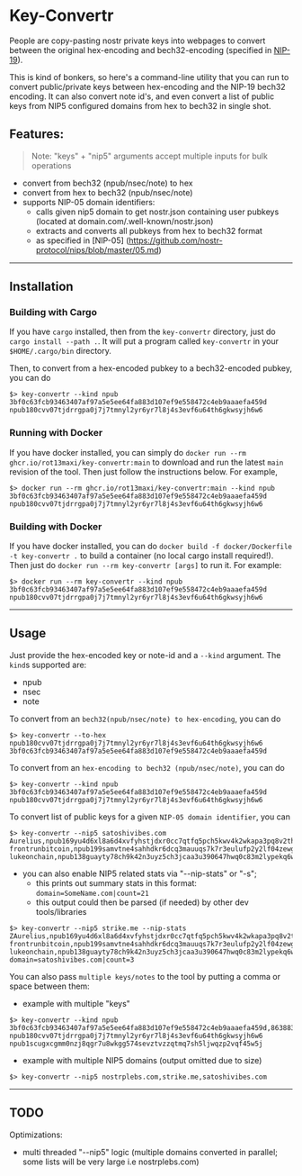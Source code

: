 # Key-Convertr
People are copy-pasting nostr private keys into webpages to convert between the original hex-encoding and bech32-encoding (specified in [NIP-19](https://github.com/nostr-protocol/nips/blob/master/19.md)).

This is kind of bonkers, so here's a command-line utility that you can run to convert public/private keys between hex-encoding and the NIP-19 bech32 encoding. It can also convert note id's, and even convert a list of public keys from NIP5 configured domains from hex to bech32 in single shot.

## Features:
>Note: "keys" + "nip5" arguments accept multiple inputs for bulk operations
- convert from bech32 (npub/nsec/note) to hex
- convert from hex to bech32 (npub/nsec/note)
- supports NIP-05 domain identifiers:
    - calls given nip5 domain to get nostr.json containing user pubkeys (located at domain.com/.well-known/nostr.json)
    - extracts and converts all pubkeys from hex to bech32 format
    - as specified in [NIP-05] (https://github.com/nostr-protocol/nips/blob/master/05.md)
---
## Installation
### Building with Cargo
If you have `cargo` installed, then from the `key-convertr` directory, just do `cargo install --path .`. It will put a program called `key-convertr` in your `$HOME/.cargo/bin` directory.

Then, to convert from a hex-encoded pubkey to a bech32-encoded pubkey, you can do

```shell
$> key-convertr --kind npub 3bf0c63fcb93463407af97a5e5ee64fa883d107ef9e558472c4eb9aaaefa459d
npub180cvv07tjdrrgpa0j7j7tmnyl2yr6yr7l8j4s3evf6u64th6gkwsyjh6w6
```

### Running with Docker
If you have docker installed, you can simply do `docker run --rm ghcr.io/rot13maxi/key-convertr:main` to download and run the latest `main` revision of the tool. Then just follow the instructions below. For example,
```shell
$> docker run --rm ghcr.io/rot13maxi/key-convertr:main --kind npub 3bf0c63fcb93463407af97a5e5ee64fa883d107ef9e558472c4eb9aaaefa459d
npub180cvv07tjdrrgpa0j7j7tmnyl2yr6yr7l8j4s3evf6u64th6gkwsyjh6w6
```

### Building with Docker
If you have docker installed, you can do `docker build -f docker/Dockerfile -t key-convertr .` to build a container (no local cargo install required!). Then just do `docker run --rm key-convertr [args]` to run it. For example:

```shell
$> docker run --rm key-convertr --kind npub 3bf0c63fcb93463407af97a5e5ee64fa883d107ef9e558472c4eb9aaaefa459d
npub180cvv07tjdrrgpa0j7j7tmnyl2yr6yr7l8j4s3evf6u64th6gkwsyjh6w6
```
---
## Usage

Just provide the hex-encoded key or note-id and a `--kind` argument. The `kind`s supported are:
- npub
- nsec
- note

To convert from an `bech32(npub/nsec/note) to hex-encoding`, you can do

```shell
$> key-convertr --to-hex npub180cvv07tjdrrgpa0j7j7tmnyl2yr6yr7l8j4s3evf6u64th6gkwsyjh6w6
3bf0c63fcb93463407af97a5e5ee64fa883d107ef9e558472c4eb9aaaefa459d
```

To convert from an `hex-encoding to bech32 (npub/nsec/note)`, you can do

```shell
$> key-convertr --kind npub 3bf0c63fcb93463407af97a5e5ee64fa883d107ef9e558472c4eb9aaaefa459d
npub180cvv07tjdrrgpa0j7j7tmnyl2yr6yr7l8j4s3evf6u64th6gkwsyjh6w6
```
To convert list of public keys for a given `NIP-05 domain identifier`, you can
```shell
$> key-convertr --nip5 satoshivibes.com
Aurelius,npub169yu4d6xl8a6d4xvfyhstjdxr0cc7qtfq5pch5kwv4k2wkapa3pq8v2thg
frontrunbitcoin,npub199samvtne4sahhdkr6dcq3mauuqs7k7r3eulufp2y2lf04zewglqtu9mfd
lukeonchain,npub138guayty78ch9k42n3uyz5ch3jcaa3u390647hwq0c83m2lypekq6wk36k
```
- you can also enable NIP5 related stats via "--nip-stats" or "-s";
    - this prints out summary stats in this format: `domain=SomeName.com|count=21`
    - this output could then be parsed (if needed) by other dev tools/libraries
```shell
$> key-convertr --nip5 strike.me --nip-stats
ZAurelius,npub169yu4d6xl8a6d4xvfyhstjdxr0cc7qtfq5pch5kwv4k2wkapa3pq8v2thg
frontrunbitcoin,npub199samvtne4sahhdkr6dcq3mauuqs7k7r3eulufp2y2lf04zewglqtu9mfd
lukeonchain,npub138guayty78ch9k42n3uyz5ch3jcaa3u390647hwq0c83m2lypekq6wk36k
domain=satoshivibes.com|count=3
```

You can also pass `multiple keys/notes` to the tool by putting a comma or space between them:
- example with multiple "keys"
```shell
$> key-convertr --kind npub 3bf0c63fcb93463407af97a5e5ee64fa883d107ef9e558472c4eb9aaaefa459d,863883611bdbe6291c081fb8775908a7ab0cb04b608405ec1e85e9f938020a98
npub180cvv07tjdrrgpa0j7j7tmnyl2yr6yr7l8j4s3evf6u64th6gkwsyjh6w6
npub1scugxcgmm0nzj8qgr7u8wkgg574sevztvzzqtmq7sh5ljwqzp2vqf45w5j
```
- example with multiple NIP5 domains (output omitted due to size)
```
$> key-convertr --nip5 nostrplebs.com,strike.me,satoshivibes.com
```
---
## TODO
Optimizations:
- multi threaded "--nip5" logic (multiple domains converted in parallel; some lists will be very large i.e nostrplebs.com)